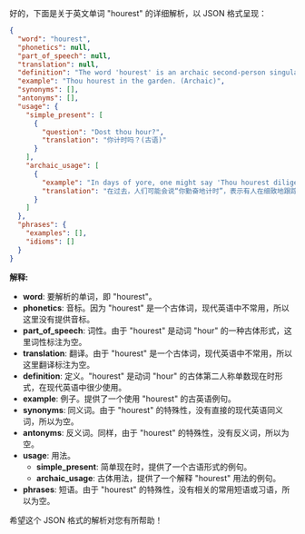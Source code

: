 好的，下面是关于英文单词 "hourest" 的详细解析，以 JSON 格式呈现：

```json
{
  "word": "hourest",
  "phonetics": null,
  "part_of_speech": null,
  "translation": null,
  "definition": "The word 'hourest' is an archaic second-person singular present indicative form of the verb 'to hour'. It is rarely used in modern English.",
  "example": "Thou hourest in the garden. (Archaic)",
  "synonyms": [],
  "antonyms": [],
  "usage": {
    "simple_present": [
      {
        "question": "Dost thou hour?",
        "translation": "你计时吗？(古语)"
      }
    ],
    "archaic_usage": [
      {
        "example": "In days of yore, one might say 'Thou hourest diligently,' indicating someone is meticulously tracking time.",
        "translation": "在过去，人们可能会说“你勤奋地计时”，表示有人在细致地跟踪时间。"
      }
    ]
  },
  "phrases": {
    "examples": [],
    "idioms": []
  }
}
```

**解释:**

*   **word**: 要解析的单词，即 "hourest"。
*   **phonetics**: 音标。因为 "hourest" 是一个古体词，现代英语中不常用，所以这里没有提供音标。
*   **part\_of\_speech**: 词性。由于 "hourest" 是动词 "hour" 的一种古体形式，这里词性标注为空。
*   **translation**: 翻译。由于 "hourest" 是一个古体词，现代英语中不常用，所以这里翻译标注为空。
*   **definition**: 定义。"hourest" 是动词 "hour" 的古体第二人称单数现在时形式，在现代英语中很少使用。
*   **example**: 例子。提供了一个使用 "hourest" 的古英语例句。
*   **synonyms**: 同义词。由于 "hourest" 的特殊性，没有直接的现代英语同义词，所以为空。
*   **antonyms**: 反义词。同样，由于 "hourest" 的特殊性，没有反义词，所以为空。
*   **usage**: 用法。
    *   **simple\_present**: 简单现在时，提供了一个古语形式的例句。
    *   **archaic\_usage**: 古体用法，提供了一个解释 "hourest" 用法的例句。
*   **phrases**: 短语。由于 "hourest" 的特殊性，没有相关的常用短语或习语，所以为空。

希望这个 JSON 格式的解析对您有所帮助！
 